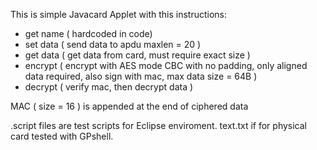 This is simple Javacard Applet with this instructions:
- get name ( hardcoded in code)
- set data ( send data to apdu maxlen = 20 )
- get data ( get data from card, must require exact size ) 
- encrypt  ( encrypt with AES mode CBC with no padding, only aligned data required, also sign with mac, max data size = 64B )
- decrypt  ( verify mac, then decrypt data )

MAC ( size = 16 ) is appended at the end of ciphered data

.script files are test scripts for Eclipse enviroment.
text.txt if for physical card tested with GPshell.

